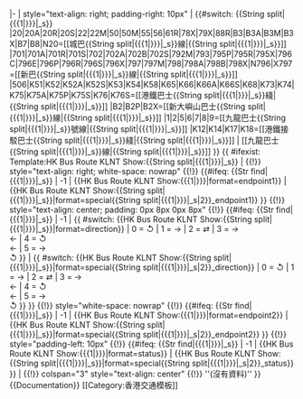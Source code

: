 <includeonly>|-
| style="text-align: right; padding-right: 10px" | {{#switch: {{String split|{{{1|}}}|_s}}
|20|20A|20R|20S|22|22M|50|50M|55|56|61R|78X|79X|88R|B3|B3A|B3M|B3X|B7|B8|N20=[[城巴{{String split|{{{1|}}}|_s}}線|{{String split|{{{1|}}}|_s}}]]
|701|701A|701R|701S|702|702A|702B|702S|792M|793|795P|795R|795X|796C|796E|796P|796R|796S|796X|797|797M|798|798A|798B|798X|N796|X797=[[新巴{{String split|{{{1|}}}|_s}}線|{{String split|{{{1|}}}|_s}}]]
|506|K51|K52|K52A|K52S|K53|K54|K58|K65|K66|K66A|K66S|K68|K73|K74|K75|K75A|K75P|K75S|K76|K76S=[[港鐵巴士{{String split|{{{1|}}}|_s}}綫|{{String split|{{{1|}}}|_s}}]]
|B2|B2P|B2X=[[新大嶼山巴士{{String split|{{{1|}}}|_s}}線|{{String split|{{{1|}}}|_s}}]]
|1|2|5|6|7|8|9=[[九龍巴士{{String split|{{{1|}}}|_s}}號線|{{String split|{{{1|}}}|_s}}]]
|K12|K14|K17|K18=[[港鐵接駁巴士{{String split|{{{1|}}}|_s}}綫|{{String split|{{{1|}}}|_s}}]]
| [[九龍巴士{{String split|{{{1|}}}|_s}}線|{{String split|{{{1|}}}|_s}}]] }}
{{ #ifexist: Template:HK Bus Route KLNT Show:{{String split|{{{1|}}}|_s}}
  | {{!}} style="text-align: right; white-space: nowrap" {{!}} {{#ifeq: {{Str find|{{{1|}}}|_s}} | -1 
     | {{HK Bus Route KLNT Show:{{{1|}}}|format=endpoint1}}
     | {{HK Bus Route KLNT Show:{{String split|{{{1|}}}|_s}}|format=special{{String split|{{{1|}}}|_s|2}}_endpoint1}} }}
{{!}} style="text-align: center; padding: 0px 8px 0px 8px" {{!}} {{#ifeq: {{Str find|{{{1|}}}|_s}} | -1 
      | {{ #switch: {{HK Bus Route KLNT Show:{{String split|{{{1|}}}|_s}}|format=direction}}
         | 0 = ↺
         | 1 = →
         | 2 = ⇄ 
         | 3 = →<br/>←
         | 4 = ↺<br/>←
         | 5 = →<br/>↺ }}
      | {{ #switch: {{HK Bus Route KLNT Show:{{String split|{{{1|}}}|_s}}|format=special{{String split|{{{1|}}}|_s|2}}_direction}}
         | 0 = ↺
         | 1 = →
         | 2 = ⇄
         | 3 = →<br/>←
         | 4 = ↺<br/>←
         | 5 = →<br/>↺ }}
      }}
{{!}} style="white-space: nowrap" {{!}} {{#ifeq: {{Str find|{{{1|}}}|_s}} | -1 
     | {{HK Bus Route KLNT Show:{{{1|}}}|format=endpoint2}}
     | {{HK Bus Route KLNT Show:{{String split|{{{1|}}}|_s}}|format=special{{String split|{{{1|}}}|_s|2}}_endpoint2}} }}
{{!}} style="padding-left: 10px" {{!}} {{#ifeq: {{Str find|{{{1|}}}|_s}} | -1 
     | {{HK Bus Route KLNT Show:{{{1|}}}|format=status}}
     | {{HK Bus Route KLNT Show:{{String split|{{{1|}}}|_s}}|format=special{{String split|{{{1|}}}|_s|2}}_status}} }}
  | {{!}} colspan="3" style="text-align: center" {{!}} ''(沒有資料)'' }}</includeonly><noinclude>
{{Documentation}}
[[Category:香港交通模板]]
</noinclude>